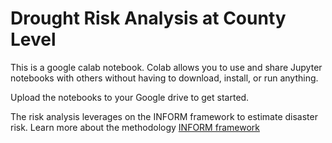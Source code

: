 # Drought Risk Analysis at County Level

This is a google calab notebook. Colab allows you to use and share Jupyter notebooks with others without having to download, install, or run anything.

Upload the notebooks to your Google drive to get started.

The risk analysis leverages on the INFORM framework to estimate disaster risk. Learn more about the methodology [INFORM framework](https://drmkc.jrc.ec.europa.eu/inform-index/InDepth/Methodology) 
